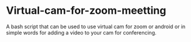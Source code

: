 # Virtual-cam-for-zoom-meetting
A bash script that can be used to use virtual cam for zoom or android or in simple words for adding a video to your cam for conferencing.
